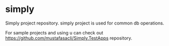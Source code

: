 # simply
Simply project repository. simply project is used for common db operations.

For sample projects and using u can check out https://github.com/mustafasacli/Simply.TestApps repository.
